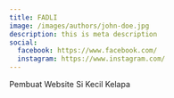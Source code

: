 ```yaml
---
title: FADLI
image: /images/authors/john-doe.jpg
description: this is meta description
social:
  facebook: https://www.facebook.com/
  instagram: https://www.instagram.com/
---
```


Pembuat Website Si Kecil Kelapa
